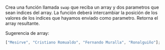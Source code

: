 Crea una función llamada `swap` que reciba un array y dos parametros que sean indices del array. La función deberá
intercambiar la posición de los valores de los indices que hayamos enviado como parametro. Retorna el array
resultante.

Sugerencia de array:

```js
["Mesirve", "Cristiano Romualdo", "Fernando Muralla", "Ronalguiño"];
```
